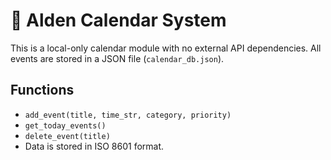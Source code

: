 # 📆 Alden Calendar System

This is a local-only calendar module with no external API dependencies. All events are stored in a JSON file (`calendar_db.json`).

## Functions

- `add_event(title, time_str, category, priority)`  
- `get_today_events()`  
- `delete_event(title)`  
- Data is stored in ISO 8601 format.
